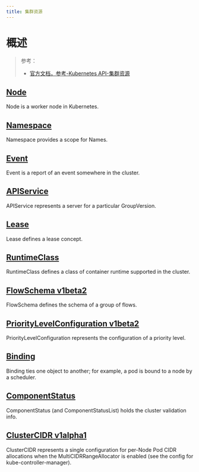 ```yaml
---
title: 集群资源
---
```


# 概述

> 参考：
> - [官方文档，参考-Kubernetes API-集群资源](https://kubernetes.io/docs/reference/kubernetes-api/cluster-resources/)

## [Node](https://kubernetes.io/docs/reference/kubernetes-api/cluster-resources/node-v1/)

Node is a worker node in Kubernetes.

## [Namespace](https://kubernetes.io/docs/reference/kubernetes-api/cluster-resources/namespace-v1/)

Namespace provides a scope for Names.

## [Event](https://kubernetes.io/docs/reference/kubernetes-api/cluster-resources/event-v1/)

Event is a report of an event somewhere in the cluster.

## [APIService](https://kubernetes.io/docs/reference/kubernetes-api/cluster-resources/api-service-v1/)

APIService represents a server for a particular GroupVersion.

## [Lease](https://kubernetes.io/docs/reference/kubernetes-api/cluster-resources/lease-v1/)

Lease defines a lease concept.

## [RuntimeClass](https://kubernetes.io/docs/reference/kubernetes-api/cluster-resources/runtime-class-v1/)

RuntimeClass defines a class of container runtime supported in the cluster.

## [FlowSchema v1beta2](https://kubernetes.io/docs/reference/kubernetes-api/cluster-resources/flow-schema-v1beta2/)

FlowSchema defines the schema of a group of flows.

## [PriorityLevelConfiguration v1beta2](https://kubernetes.io/docs/reference/kubernetes-api/cluster-resources/priority-level-configuration-v1beta2/)

PriorityLevelConfiguration represents the configuration of a priority level.

## [Binding](https://kubernetes.io/docs/reference/kubernetes-api/cluster-resources/binding-v1/)

Binding ties one object to another; for example, a pod is bound to a node by a scheduler.

## [ComponentStatus](https://kubernetes.io/docs/reference/kubernetes-api/cluster-resources/component-status-v1/)

ComponentStatus (and ComponentStatusList) holds the cluster validation info.

## [ClusterCIDR v1alpha1](https://kubernetes.io/docs/reference/kubernetes-api/cluster-resources/cluster-cidr-v1alpha1/)

ClusterCIDR represents a single configuration for per-Node Pod CIDR allocations when the MultiCIDRRangeAllocator is enabled (see the config for kube-controller-manager).
